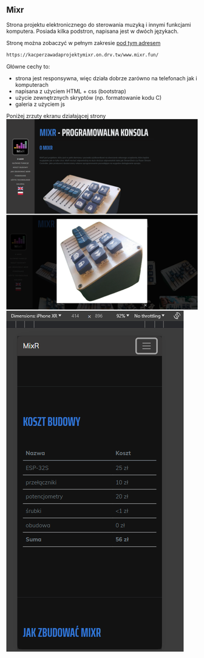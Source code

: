 ## Mixr
Strona projektu elektronicznego do sterowania muzyką i innymi funkcjami komputera. Posiada kilka podstron, napisana jest w dwóch językach.

Stronę można zobaczyć w pełnym zakresie [pod tym adresem](https://kacperzawadaprojektymixr.on.drv.tw/www.mixr.fun/)

```bash
https://kacperzawadaprojektymixr.on.drv.tw/www.mixr.fun/
```
Główne cechy to:
- strona jest responsywna, więc działa dobrze zarówno na telefonach jak i komputerach
- napisana z użyciem HTML + css (bootstrap)
- użycie zewnętrznych skryptów (np. formatowanie kodu C)
- galeria z użyciem js

Poniżej zrzuty ekranu działającej strony
![strona główna](https://github.com/azorek777/projekty/blob/main/mixr/strona_glowna.png)
![galeria](https://github.com/azorek777/projekty/blob/main/mixr/galeria.png)
![widok na telefonie](https://github.com/azorek777/projekty/blob/main/mixr/telefon.png)